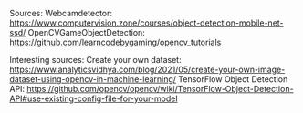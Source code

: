 Sources: 
    Webcamdetector: https://www.computervision.zone/courses/object-detection-mobile-net-ssd/
    OpenCVGameObjectDetection: https://github.com/learncodebygaming/opencv_tutorials



Interesting sources:
Create your own dataset: https://www.analyticsvidhya.com/blog/2021/05/create-your-own-image-dataset-using-opencv-in-machine-learning/
TensorFlow Object Detection API: https://github.com/opencv/opencv/wiki/TensorFlow-Object-Detection-API#use-existing-config-file-for-your-model
